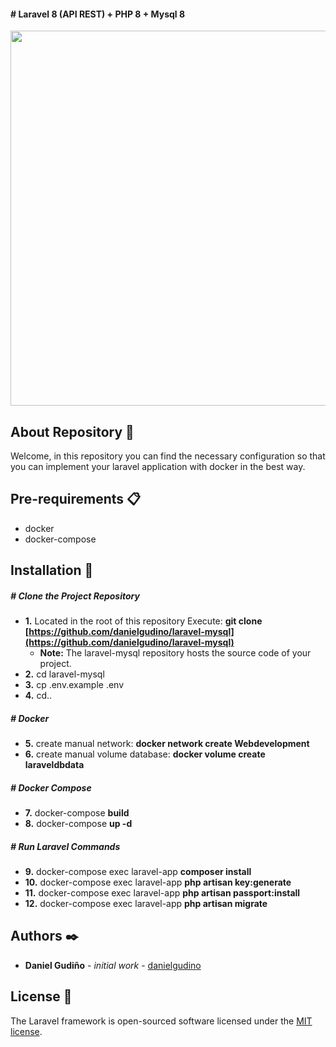 #### # Laravel 8 (API REST) + PHP 8 + Mysql 8

<p align="center"><a href="https://laravel.com" target="_blank"><img src="https://i.ibb.co/D4Rpj92/Selection-021.png" width="600"></a></p>

<p align="center"></p>

## About Repository 🚀

Welcome, in this repository you can find the necessary configuration so that you can implement your laravel application with docker in the best way.

## Pre-requirements 📋
- docker
- docker-compose

## Installation 🔧

##### # *Clone the Project Repository* 
- **1.** Located in the root of this repository Execute: **git clone [https://github.com/danielgudino/laravel-mysql](https://github.com/danielgudino/laravel-mysql)**
    - **Note:** The laravel-mysql repository hosts the source code of your project.
- **2.** cd laravel-mysql
- **3.** cp .env.example .env
- **4.** cd..

##### # *Docker*
- **5.** create manual network: **docker network create Webdevelopment**
- **6.** create manual volume database: **docker volume create laraveldbdata**

##### # *Docker Compose*
- **7.** docker-compose **build**
- **8.** docker-compose **up -d**

##### # *Run Laravel Commands*
- **9.** docker-compose exec laravel-app **composer install**
- **10.** docker-compose exec laravel-app **php artisan key:generate**
- **11.** docker-compose exec laravel-app **php artisan passport:install**
- **12.** docker-compose exec laravel-app **php artisan migrate**

## Authors ✒️
* **Daniel Gudiño** - *initial work* - [danielgudino](https://github.com/danielgudino)

## License 📄

The Laravel framework is open-sourced software licensed under the [MIT license](https://opensource.org/licenses/MIT).
